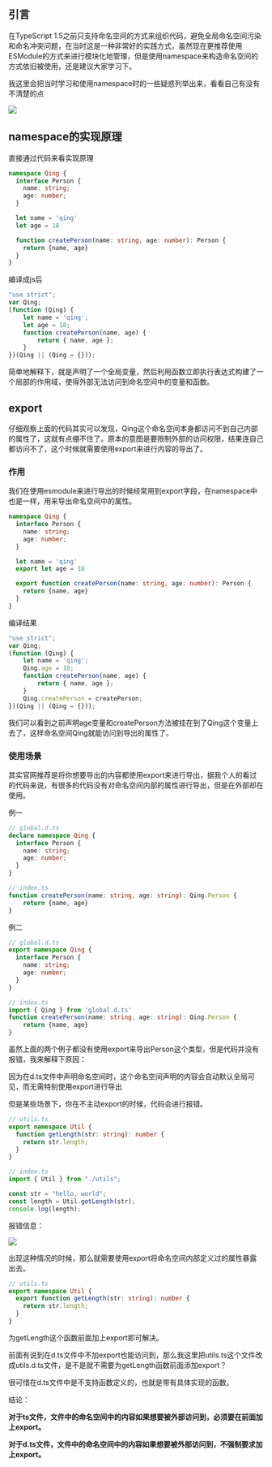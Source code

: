 ## 引言

在TypeScript 1.5之前只支持命名空间的方式来组织代码，避免全局命名空间污染和命名冲突问题，在当时这是一种非常好的实践方式，虽然现在更推荐使用ESModule的方式来进行模块化地管理，但是使用namespace来构造命名空间的方式依旧被使用，还是建议大家学习下。

我这里会把当时学习和使用namespace时的一些疑惑列举出来，看看自己有没有不清楚的点

![](https://cdn.nlark.com/yuque/0/2023/jpeg/10382191/1680415655505-8ee5a6ba-3073-4944-8c3a-44ecee034c61.jpeg)

## namespace的实现原理

直接通过代码来看实现原理

```ts
namespace Qing {
  interface Person {
    name: string;
    age: number;
  }

  let name = 'qing'
  let age = 18

  function createPerson(name: string, age: number): Person {
    return {name, age}
  }
}
```

编译成js后

```js
"use strict";
var Qing;
(function (Qing) {
    let name = 'qing';
    let age = 18;
    function createPerson(name, age) {
        return { name, age };
    }
})(Qing || (Qing = {}));
```

简单地解释下，就是声明了一个全局变量，然后利用函数立即执行表达式构建了一个局部的作用域，使得外部无法访问到命名空间中的变量和函数。

## export

仔细观察上面的代码其实可以发现，Qing这个命名空间本身都访问不到自己内部的属性了，这就有点绷不住了。原本的意图是要限制外部的访问权限，结果连自己都访问不了，这个时候就需要使用export来进行内容的导出了。

### 作用

我们在使用esmodule来进行导出的时候经常用到export字段，在namespace中也是一样，用来导出命名空间中的属性。

```ts
namespace Qing {
  interface Person {
    name: string;
    age: number;
  }

  let name = 'qing'
  export let age = 18

  export function createPerson(name: string, age: number): Person {
    return {name, age}
  }
}
```

编译结果

```js
"use strict";
var Qing;
(function (Qing) {
    let name = 'qing';
    Qing.age = 18;
    function createPerson(name, age) {
        return { name, age };
    }
    Qing.createPerson = createPerson;
})(Qing || (Qing = {}));
```

我们可以看到之前声明age变量和createPerson方法被挂在到了Qing这个变量上去了，这样命名空间Qing就能访问到导出的属性了。

### 使用场景

其实官网推荐是将你想要导出的内容都使用export来进行导出，据我个人的看过的代码来说，有很多的代码没有对命名空间内部的属性进行导出，但是在外部却在使用。

例一

```ts
// global.d.ts
declare namespace Qing {
  interface Person {
    name: string;
    age: number;
  }
}

// index.ts
function createPerson(name: string, age: string): Qing.Person {
	return {name, age}
}
```

例二

```ts
// global.d.ts
export namespace Qing {
  interface Person {
    name: string;
    age: number;
  }
}

// index.ts
import { Qing } from 'global.d.ts'
function createPerson(name: string, age: string): Qing.Person {
	return {name, age}
}
```

虽然上面的两个例子都没有使用export来导出Person这个类型，但是代码并没有报错，我来解释下原因：

因为在d.ts文件中声明命名空间时，这个命名空间声明的内容会自动默认全局可见，而无需特别使用export进行导出

但是某些场景下，你在不主动export的时候，代码会进行报错。

```ts
// utils.ts
export namespace Util {
  function getLength(str: string): number {
    return str.length;
  }
}

// index.ts
import { Util } from "./utils";

const str = "hello, world";
const length = Util.getLength(str);
console.log(length);
```

报错信息：

![](https://cdn.nlark.com/yuque/0/2023/png/10382191/1680435435418-3921f96d-0d8a-4797-925f-d140ed4285a8.png)

出现这种情况的时候，那么就需要使用export将命名空间内部定义过的属性暴露出去。

```ts
// utils.ts
export namespace Util {
  export function getLength(str: string): number {
    return str.length;
  }
}
```

为getLength这个函数前面加上export即可解决。

前面有说到在d.ts文件中不加export也能访问到，那么我这里把utils.ts这个文件改成utils.d.ts文件，是不是就不需要为getLength函数前面添加export？

很可惜在d.ts文件中是不支持函数定义的，也就是带有具体实现的函数。

结论：

**对于ts文件，文件中的命名空间中的内容如果想要被外部访问到，必须要在前面加上export。**

**对于d.ts文件，文件中的命名空间中的内容如果想要被外部访问到，不强制要求加上export。**